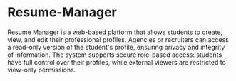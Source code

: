 # Resume-Manager

Resume Manager is a web-based platform that allows students to create, view, and edit their professional profiles. Agencies or recruiters can access a read-only version of the student's profile, ensuring privacy and integrity of information. The system supports secure role-based access: students have full control over their profiles, while external viewers are restricted to view-only permissions.
